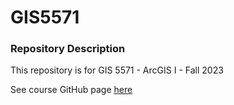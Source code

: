 # GIS5571

### Repository Description

This repository is for GIS 5571 - ArcGIS I - Fall 2023

See course GitHub page [here](https://github.com/runck014/spatial_data_science_course/blob/main/Part1.md)
